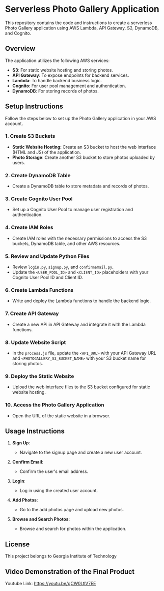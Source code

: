 # Serverless Photo Gallery Application

This repository contains the code and instructions to create a serverless Photo Gallery application using AWS Lambda, API Gateway, S3, DynamoDB, and Cognito.

## Overview

The application utilizes the following AWS services:

- **S3**: For static website hosting and storing photos.
- **API Gateway**: To expose endpoints for backend services.
- **Lambda**: To handle backend business logic.
- **Cognito**: For user pool management and authentication.
- **DynamoDB**: For storing records of photos.

## Setup Instructions

Follow the steps below to set up the Photo Gallery application in your AWS account.

### 1. Create S3 Buckets

- **Static Website Hosting**: Create an S3 bucket to host the web interface (HTML and JS) of the application.
- **Photo Storage**: Create another S3 bucket to store photos uploaded by users.

### 2. Create DynamoDB Table

- Create a DynamoDB table to store metadata and records of photos.

### 3. Create Cognito User Pool

- Set up a Cognito User Pool to manage user registration and authentication.

### 4. Create IAM Roles

- Create IAM roles with the necessary permissions to access the S3 buckets, DynamoDB table, and other AWS resources.

### 5. Review and Update Python Files

- Review `login.py`, `signup.py`, and `confirmemail.py`.
- Update the `<USER_POOL_ID>` and `<CLIENT_ID>` placeholders with your Cognito User Pool ID and Client ID.

### 6. Create Lambda Functions

- Write and deploy the Lambda functions to handle the backend logic.

### 7. Create API Gateway

- Create a new API in API Gateway and integrate it with the Lambda functions.

### 8. Update Website Script

- In the `process.js` file, update the `<API_URL>` with your API Gateway URL and `<PHOTOGALLERY_S3_BUCKET_NAME>` with your S3 bucket name for storing photos.

### 9. Deploy the Static Website

- Upload the web interface files to the S3 bucket configured for static website hosting.

### 10. Access the Photo Gallery Application

- Open the URL of the static website in a browser.

## Usage Instructions

1. **Sign Up**: 
   - Navigate to the signup page and create a new user account.

2. **Confirm Email**:
   - Confirm the user's email address.

3. **Login**:
   - Log in using the created user account.

4. **Add Photos**:
   - Go to the add photos page and upload new photos.

5. **Browse and Search Photos**:
   - Browse and search for photos within the application.

## License

This project belongs to Georgia Institute of Technology

## Video Demonstration of the Final Product
Youtube Link: https://youtu.be/gCW0LtlV7EE
